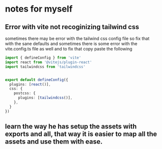# notes for myself

## Error with vite not recoginizing tailwind css

sometimes there may be error with the tailwind css config file so fix that with the sane defaults and sometimes there is some error with the vite.config.ts file as well and to fix that copy paste the following

```ts
import { defineConfig } from 'vite'
import react from '@vitejs/plugin-react'
import tailwindcss from 'tailwindcss'


export default defineConfig({
  plugins: [react()],
  css: {
    postcss: {
      plugins: [tailwindcss()],
    },
  }
})
```

## learn the way he has setup the assets with exports and all, that way it is easier to map all the assets and use them with ease.
